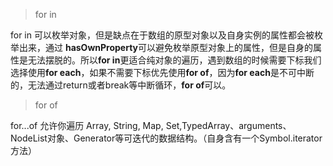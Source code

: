 > for in

for in 可以枚举对象，但是缺点在于数组的原型对象以及自身实例的属性都会被枚举出来，通过 **hasOwnProperty**可以避免枚举原型对象上的属性，但是自身的属性是无法摆脱的。所以**for in**更适合纯对象的遍历，遇到数组的时候需要下标我们选择使用**for each**，如果不需要下标优先使用**for of**，因为**for each**是不可中断的，无法通过return或者break等中断循环，**for of**可以。

>for of

for...of 允许你遍历 Array, String, Map, Set,TypedArray、arguments、NodeList对象、Generator等可迭代的数据结构。（自身含有一个Symbol.iterator方法）